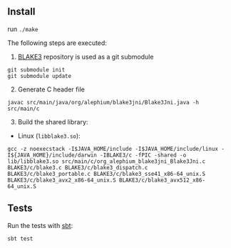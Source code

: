 ## Install
run `./make`

The following steps are executed:

1. [BLAKE3](https://github.com/BLAKE3-team/BLAKE3) repository is used as a git submodule
```
git submodule init
git submodule update
```
2. Generate C header file
```
javac src/main/java/org/alephium/blake3jni/Blake3Jni.java -h src/main/c
```
3. Build the shared library:
  * Linux (`libblake3.so`):
```
gcc -z noexecstack -I$JAVA_HOME/include -I$JAVA_HOME/include/linux -I${JAVA_HOME}/include/darwin -IBLAKE3/c -fPIC -shared -o lib/libblake3.so src/main/c/org_alephium_blake3jni_Blake3Jni.c BLAKE3/c/blake3.c BLAKE3/c/blake3_dispatch.c BLAKE3/c/blake3_portable.c BLAKE3/c/blake3_sse41_x86-64_unix.S BLAKE3/c/blake3_avx2_x86-64_unix.S BLAKE3/c/blake3_avx512_x86-64_unix.S
```

## Tests
Run the tests with [sbt](https://github.com/sbt/sbt):
```
sbt test
```
